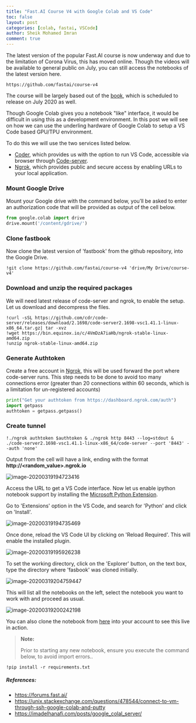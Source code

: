 ```yaml
---
title: "Fast.AI Course V4 with Google Colab and VS Code"
toc: false
layout: post
categories: [colab, fastai, VSCode]
author: Sheik Mohamed Imran
comment: true
---
```


The latest version of the popular Fast.AI course is now underway and due to the limitation of Corona Virus, this has moved online. Though the videos will be available to general public on July, you can still access the notebooks of the latest version here. 

```
https://github.com/fastai/course-v4
```

The course will be largely based out of the [book](https://www.amazon.com/Deep-Learning-Coders-fastai-PyTorch/dp/1492045527), which is scheduled to release on July 2020 as well.



Though Google Colab gives you a notebook "like" interface, it would be difficult in using this as a development environment. In this post we will see on how we can use the underling hardware of Google Colab to setup a VS Code based GPU/TPU environment.

To do this we will use the two services listed below.


- [Coder](https://coder.com/), which provides us with the option to run VS Code, accessible via browser through [Code-server](https://github.com/cdr/code-server).
- [Ngrok](https://ngrok.com/), which provides public and secure access by enabling URLs to your local application.



### Mount Google Drive

Mount your Google drive with the command below, you’ll be asked to enter an authorization code that will be provided as output of the cell below.

```python
from google.colab import drive
drive.mount('/content/gdrive/')
```



### Clone fastbook

Now clone the latest version of 'fastbook' from the github repository, into the Google Drive.

```
!git clone https://github.com/fastai/course-v4 'drive/My Drive/course-v4'
```



### Download and unzip the required packages

We will need latest release of code-server and ngrok, to enable the setup. Let us download and decompress the files.

```
!curl -sSL https://github.com/cdr/code-server/releases/download/2.1698/code-server2.1698-vsc1.41.1-linux-x86_64.tar.gz| tar -xvz
!wget https://bin.equinox.io/c/4VmDzA7iaHb/ngrok-stable-linux-amd64.zip
!unzip ngrok-stable-linux-amd64.zip
```



### Generate Authtoken

Create a free account in [Ngrok](https://ngrok.com/), this will be used forward the port where code-server runs. This step needs to be done to avoid too many connections error (greater than 20 connections within 60 seconds, which is a limitation for un-registered accounts)

```python
print("Get your authtoken from https://dashboard.ngrok.com/auth")
import getpass
authtoken = getpass.getpass()
```



### Create tunnel

```console
!./ngrok authtoken $authtoken & ./ngrok http 8443 --log=stdout & ./code-server2.1698-vsc1.41.1-linux-x86_64/code-server --port '8443' --auth 'none'
```

Output from the cell will have a link, ending with the format **http://\<random_value>.ngrok.io**

![image-20200319194723416]({{site.baseurl}}/images/2020-03-19-Colab_VS_Code/image-20200319194723416.png)



Access the URL to get a VS Code interface. Now let us enable ipython notebook support by installing the [Microsoft Python Extension](https://marketplace.visualstudio.com/items?itemName=ms-python.python).

Go to 'Extensions' option in the VS Code, and search for 'Python' and click on 'Install'.

![image-20200319194735469]({{site.baseurl}}/images/2020-03-19-Colab_VS_Code/image-20200319194735469.png)



Once done, reload the VS Code UI by clicking on 'Reload Required'. This will enable the installed plugin.

![image-20200319195926238]({{site.baseurl}}/images/2020-03-19-Colab_VS_Code/image-20200319195926238.png)

To set the working directory, click on the 'Explorer' button, on the text box, type the directory where 'fasbook' was cloned initially.

![image-20200319204759447]({{site.baseurl}}/images/2020-03-19-Colab_VS_Code/image-20200319204759447.png)

This will list all the notebooks on the left, select the notebook you want to work with and proceed as usual.

![image-20200319200242198]({{site.baseurl}}/images/2020-03-19-Colab_VS_Code/image-20200319200242198.png)



You can also clone the notebook from [here](https://github.com/sheikmohdimran/Experiments_2020/blob/master/code_server.ipynb) into your account to see this live in action.

>**Note:** 
>
>Prior to starting any new notebook, ensure you execute the command below, to avoid import errors..
```
!pip install -r requirements.txt
```



##### References:

* https://forums.fast.ai/
* https://unix.stackexchange.com/questions/478544/connect-to-vm-through-ssh-google-colab-and-putty
* https://imadelhanafi.com/posts/google_colal_server/
